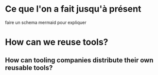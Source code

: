 # Ce que l'on a fait jusqu'à présent

faire un schema mermaid pour expliquer


# How can we reuse tools?

## How can tooling companies distribute their own reusable tools?
